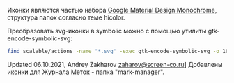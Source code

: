 Иконки являются частью набора [Google Material Design Monochrome][1], структура 
папок согласно теме hicolor.

Преобразовать svg-иконки в symbolic можно с помощью утилиты gtk-encode-symbolic-svg:

```bash
find scalable/actions -name '*.svg' -exec gtk-encode-symbolic-svg -o 16x16/actions {} 16x16 \;
```

[1]:https://www.flaticon.com/authors/google-material-design/monochrome

Updated 06.10.2021, Andrey Zakharov <zaharov@screen-co.ru>]
Добавлены иконки для Журнала Меток - папка "mark-manager".
